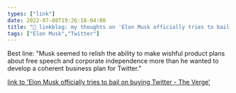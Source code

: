 ```yaml
---
types: ["link"]
date: 2022-07-08T19:26:18-04:00
title: "🔗 linkblog: my thoughts on 'Elon Musk officially tries to bail on buying Twitter - The Verge'"
tags: ["Elon Musk","Twitter"]
---
```

Best line: "Musk seemed to relish the ability to make wishful product plans about free speech and corporate independence more than he wanted to develop a coherent business plan for Twitter."
 

[link to 'Elon Musk officially tries to bail on buying Twitter - The Verge'](https://www.theverge.com/2022/7/8/23200961/elon-musk-files-back-out-twitter-deal-breach-of-contract)
